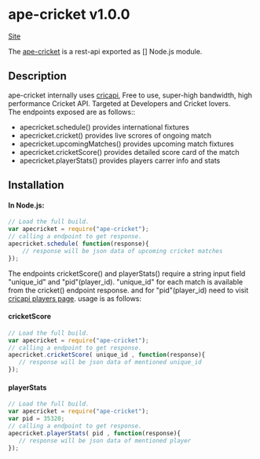 # ape-cricket v1.0.0

[Site](http://apecricket.herokuapp.com/documentation#)

The [ape-cricket](http://apecricket.herokuapp.com/documentation#) is a rest-api exported as [] Node.js module.

## Description

ape-cricket internally uses [cricapi](http://www.cricapi.com/), Free to use, super-high bandwidth, high performance Cricket API. Targeted at Developers and Cricket lovers.<br>
 The endpoints exposed are as follows::

 * apecricket.schedule() provides international fixtures
 * apecricket.cricket() provides live scrores  of ongoing match 
 * apecricket.upcomingMatches() provides upcoming match fixtures 
 * apecricket.cricketScore() provides detailed score card of the match
 * apecricket.playerStats() provides players carrer info and stats

## Installation

#### In Node.js:
```js
// Load the full build. 
var apecricket = require("ape-cricket");
// calling a endpoint to get response.
apecricket.schedule( function(response){ 
    // response will be json data of upcoming cricket matches
});
```

The endpoints cricketScore() and playerStats() require a string input field "unique_id" and "pid"(player_id). "unique_id" for each match is available from the cricket() endpoint response. and for "pid"(player_id) need to visit [cricapi players page](http://www.cricapi.com/players/). usage is as follows:


#### cricketScore
 ```js
// Load the full build. 
var apecricket = require("ape-cricket");
// calling a endpoint to get response.
apecricket.cricketScore( unique_id , function(response){ 
    // response will be json data of mentioned unique_id
});
``` 

#### playerStats
 ```js
// Load the full build. 
var apecricket = require("ape-cricket");
var pid = 35320;
// calling a endpoint to get response.
apecricket.playerStats( pid , function(response){ 
    // response will be json data of mentioned player
});
```  
